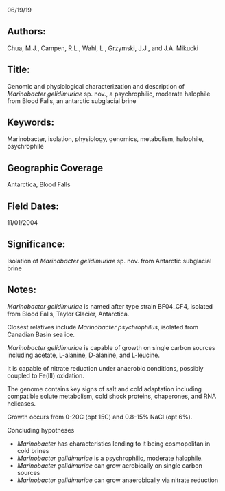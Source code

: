 06/19/19
## Authors:
Chua, M.J., Campen, R.L., Wahl, L., Grzymski, J.J., and J.A. Mikucki
## Title:
Genomic and physiological characterization and description of *Marinobacter gelidimuriae* sp. nov., a psychrophilic, moderate halophile from Blood Falls, an antarctic subglacial brine
## Keywords:
Marinobacter, isolation, physiology, genomics, metabolism, halophile, psychrophile
## Geographic Coverage
Antarctica, Blood Falls
## Field Dates:
11/01/2004
## Significance:
Isolation of *Marinobacter gelidimuriae* sp. nov. from Antarctic subglacial brine

## Notes:
*Marinobacter gelidimuriae* is named after type strain BF04_CF4, isolated from Blood Falls, Taylor Glacier, Antarctica.

Closest relatives include *Marinobacter psychrophilus*, isolated from Canadian Basin sea ice.

*Marinobacter gelidimuriae* is capable of growth on single carbon sources including acetate, L-alanine, D-alanine, and L-leucine.

It is capable of nitrate reduction under anaerobic conditions, possibly coupled to Fe(III) oxidation.

The genome contains key signs of salt and cold adaptation including compatible solute metabolism, cold shock proteins, chaperones, and RNA helicases.

Growth occurs from 0-20C (opt 15C) and 0.8-15% NaCl (opt 6%).

Concluding hypotheses
* *Marinobacter* has characteristics lending to it being cosmopolitan in cold brines
* *Marinobacter gelidimuriae* is a psychrophilic, moderate halophile.
* *Marinobacter gelidimuriae* can grow aerobically on single carbon sources
* *Marinobacter gelidimuriae* can grow anaerobically via nitrate reduction
